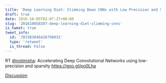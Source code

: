 ```yaml
---
title: 'Deep Learning Diet: Slimming Down CNNs with Low Precision and Sparsity'
draft: true
date: 2016-10-05T02:07:27+00:00
slug: '201610050207-deep-learning-diet-slimming-cnns'
is_tweet: true
tweet_info:
  id: '783383046426796032'
  type: 'retweet'
  is_thread: False
---
```




RT [@notmisha](https://x.com/notmisha): Accelerating Deep Convolutional Networks using low-precision and sparsity <https://goo.gl/po0Lha>

[Discussion](https://x.com/sytelus/status/783383046426796032)
